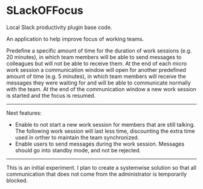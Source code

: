 # SLackOFFocus
Local Slack productivity plugin base code.

An application to help improve focus of working teams. 

Predefine a specific amount of time for the duration of work sessions (e.g. 20 minutes), in which team members will be able to send messages to colleagues but will not be able to receive them. At the end of each micro work session a communication window will open for another predefined amount of time (e.g. 5 minutes), in which team members will receive the messages they were waiting for and will be able to communicate normally with the team. At the end of the communication window a new work session is started and the focus is resumed.

---

Next features:

  - Enable to not start a new work session for members that are still talking. The following work session will last less time, discounting the extra time used in orther to maintain the team synchronized.
  - Enable users to send messages during the work session. Messages should go into standby mode, and not be rejected.
  

---

This is an initial experiment. I plan to create a systemwise solution so that all communication that does not come from the administrator is temporarily blocked.
